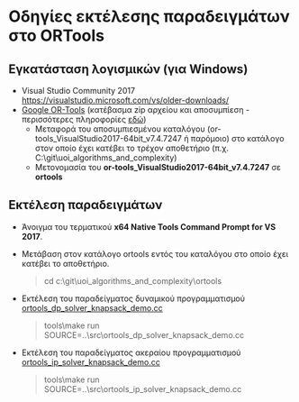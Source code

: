 # Οδηγίες εκτέλεσης παραδειγμάτων στο ORTools 

## Εγκατάσταση λογισμικών (για Windows)

* Visual Studio Community 2017  <https://visualstudio.microsoft.com/vs/older-downloads/>
* [Google OR-Tools](https://developers.google.com/optimization) (κατέβασμα zip αρχείου και αποσυμπίεση - περισσότερες πληροφορίες [εδώ](https://developers.google.com/optimization/install/cpp/windows))
  * Μεταφορά του αποσυμπιεσμένου καταλόγου (or-tools_VisualStudio2017-64bit_v7.4.7247 ή παρόμοιο) στο κατάλογο στον οποίο έχει κατέβει το τρέχον αποθετήριο (π.χ. C:\git\uoi_algorithms_and_complexity)
  * Μετονομασία του **or-tools_VisualStudio2017-64bit_v7.4.7247** σε **ortools**

## Εκτέλεση παραδειγμάτων
* Άνοιγμα του τερματικού **x64 Native Tools Command Prompt for VS 2017**.
* Μετάβαση στον κατάλογο ortools εντός του καταλόγου στο οποίο έχει κατέβει το αποθετήριο.
  
    > cd c:\git\uoi_algorithms_and_complexity\ortools

* Εκτέλεση του παραδείγματος δυναμικού προγραμματισμού [ortools_dp_solver_knapsack_demo.cc](src\ortools_dp_solver_knapsack_demo.cc)

    > tools\make run SOURCE=..\src\ortools_dp_solver_knapsack_demo.cc

* Εκτέλεση του παραδείγματος ακεραίου προγραμματισμού [ortools_ip_solver_knapsack_demo.cc](src\ortools_ip_solver_knapsack_demo.cc)

    > tools\make run SOURCE=..\src\ortools_ip_solver_knapsack_demo.cc

<!-- * Εκτέλεση των tests του Google ORTools

    > tools\make test_cc -->

